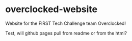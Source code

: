 # overclocked-website
Website for the FIRST Tech Challenge team Overclocked!

Test, will github pages pull from readme or from the html?
